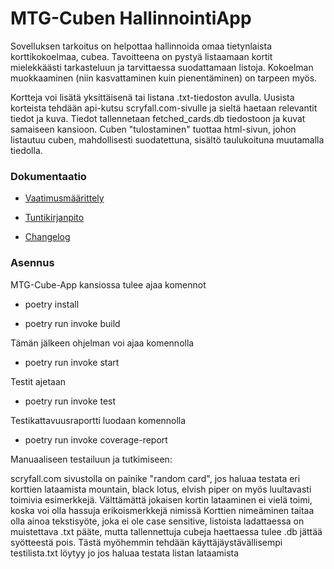 # MTG-Cuben HallinnointiApp

Sovelluksen tarkoitus on helpottaa hallinnoida omaa tietynlaista korttikokoelmaa, cubea. Tavoitteena on pystyä listaamaan kortit mielekkäästi tarkasteluun ja tarvittaessa suodattamaan listoja. Kokoelman muokkaaminen (niin kasvattaminen kuin pienentäminen) on tarpeen myös.

Kortteja voi lisätä yksittäisenä tai listana .txt-tiedoston avulla. Uusista korteista tehdään api-kutsu scryfall.com-sivulle ja sieltä haetaan relevantit tiedot ja kuva. Tiedot tallennetaan fetched_cards.db tiedostoon ja kuvat samaiseen kansioon. Cuben "tulostaminen" tuottaa html-sivun, johon listautuu cuben, mahdollisesti suodatettuna, sisältö taulukoituna muutamalla tiedolla.

### Dokumentaatio

 - [Vaatimusmäärittely](https://github.com/EeroAnt/ot-harjoitusty-/blob/main/MTG-Cube-App/dokumentaatio/vaatimusmaarittely.md)

 - [Tuntikirjanpito](https://github.com/EeroAnt/ot-harjoitusty-/blob/main/MTG-Cube-App/dokumentaatio/tuntikirjanpito.md)

 - [Changelog](https://github.com/EeroAnt/ot-harjoitusty-/blob/main/MTG-Cube-App/dokumentaatio/changelog.md)


### Asennus

MTG-Cube-App kansiossa tulee ajaa komennot

 - poetry install

 - poetry run invoke build

Tämän jälkeen ohjelman voi ajaa komennolla

 - poetry run invoke start

Testit ajetaan

 - poetry run invoke test

Testikattavuusraportti luodaan komennolla

 - poetry run invoke coverage-report


Manuaaliseen testailuun ja tutkimiseen:

scryfall.com sivustolla on painike "random card", jos haluaa testata eri korttien lataamista
mountain, black lotus, elvish piper on myös luultavasti toimivia esimerkkejä. Välttämättä jokaisen kortin lataaminen ei vielä toimi, koska voi olla hassuja erikoismerkkejä nimissä
Korttien nimeäminen taitaa olla ainoa tekstisyöte, joka ei ole case sensitive, listoista ladattaessa on muistettava .txt pääte, mutta tallennettuja cubeja haettaessa tulee .db jättää syötteestä pois. Tästä myöhemmin tehdään käyttäjäystävällisempi
testilista.txt löytyy jo jos haluaa testata listan lataamista
